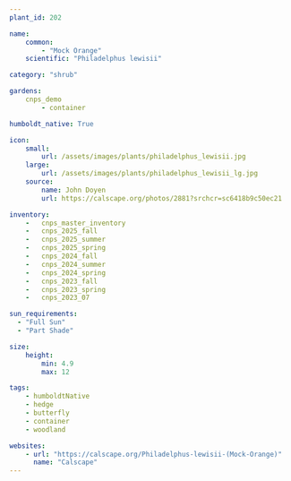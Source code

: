 ```yaml
---
plant_id: 202 

name: 
    common: 
        - "Mock Orange"  
    scientific: "Philadelphus lewisii"   

category: "shrub"

gardens: 
    cnps_demo
        - container

humboldt_native: True

icon: 
    small: 
        url: /assets/images/plants/philadelphus_lewisii.jpg
    large: 
        url: /assets/images/plants/philadelphus_lewisii_lg.jpg
    source: 
        name: John Doyen 
        url: https://calscape.org/photos/2881?srchcr=sc6418b9c50ec21

inventory: 
    -   cnps_master_inventory
    -   cnps_2025_fall
    -   cnps_2025_summer
    -   cnps_2025_spring
    -   cnps_2024_fall
    -   cnps_2024_summer
    -   cnps_2024_spring
    -   cnps_2023_fall
    -   cnps_2023_spring
    -   cnps_2023_07 

sun_requirements:
  - "Full Sun"
  - "Part Shade"

size:
    height: 
        min: 4.9 
        max: 12

tags:
    - humboldtNative
    - hedge
    - butterfly
    - container
    - woodland

websites:
    - url: "https://calscape.org/Philadelphus-lewisii-(Mock-Orange)"
      name: "Calscape"
---
```

